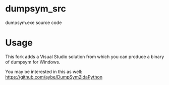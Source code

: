 # dumpsym_src
dumpsym.exe source code

# Usage

This fork adds a Visual Studio solution from which you can produce a binary of dumpsym for Windows.

You may be interested in this as well: https://github.com/aybe/DumpSym2IdaPython
